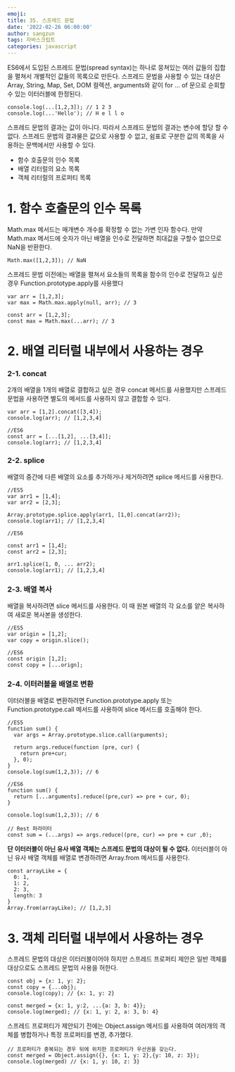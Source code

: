 ```yaml
---
emoji:
title: 35. 스프레드 문법
date: '2022-02-26 06:00:00'
author: sangzun
tags: 자바스크립트
categories: javascript
---
```


ES6에서 도입된 스프레드 문법(spread syntax)는 하나로 뭉쳐있는 여러 값들의 집합을 펼쳐서 개별적인 값들의 목록으로 만든다. 스프레드 문법을 사용할 수 있는 대상은 Array, String, Map, Set, DOM 컬렉션, arguments와 같이 for ... of 문으로 순회할 수 있는 이터러블에 한정된다.

```
console.log(...[1,2,3]); // 1 2 3
console.log(...'Hello'); // H e l l o
```

스프레드 문법의 결과는 값이 아니다. 따라서 스프레드 문법의 결과는 변수에 할당 할 수 없다. 스프레드 문법의 결과물은 값으로 사용할 수 없고, 쉼표로 구분한 값의 목록을 사용하는 문백에서만 사용할 수 있다.

- 함수 호출문의 인수 목록
- 배열 리터럴의 요소 목록
- 객체 리터럴의 프로퍼티 목록

# 1. 함수 호출문의 인수 목록

Math.max 메서드는 매개변수 개수를 확정할 수 없는 가변 인자 함수다. 만약 Math.max 메서드에 숫자가 아닌 배열을 인수로 전달하면 최대값을 구할수 없으므로 NaN을 반환한다.

```
Math.max([1,2,3]); // NaN
```

스프레드 문법 이전에는 배열을 펼쳐서 요소들의 목록을 함수의 인수로 전달하고 싶은 경우 Function.prototype.apply를 사용했다

```
var arr = [1,2,3];
var max = Math.max.apply(null, arr); // 3

const arr = [1,2,3];
const max = Math.max(...arr); // 3
```

# 2. 배열 리터럴 내부에서 사용하는 경우

### 2-1. concat

2개의 배열을 1개의 배열로 결합하고 싶은 경우 concat 메서드를 사용했지만 스프레드 문법을 사용하면 별도의 메서드를 사용하지 않고 결합할 수 있다.

```
var arr = [1,2].concat([3,4]);
console.log(arr); // [1,2,3,4]

//ES6
const arr = [...[1,2], ...[3,4]];
console.log(arr); // [1,2,3,4]
```

### 2-2. splice

배열의 중간에 다른 배열의 요소를 추가하거나 제거하려면 splice 메서드를 사용한다.

```
//ES5
var arr1 = [1,4];
var arr2 = [2,3];

Array.prototype.splice.apply(arr1, [1,0].concat(arr2));
console.log(arr1); // [1,2,3,4]

//ES6

const arr1 = [1,4];
const arr2 = [2,3];

arr1.splice(1, 0, ... arr2);
console.log(arr1); // [1,2,3,4]
```

### 2-3. 배열 복사

배열을 복사하려면 slice 메서드를 사용한다. 이 때 원본 배열의 각 요소를 얕은 복사하여 새로운 복사본을 생성한다.

```
//ES5
var origin = [1,2];
var copy = origin.slice();

//ES6
const origin [1,2];
const copy = [...orign];
```

### 2-4. 이터러블을 배열로 변환

이터러블을 배열로 변환하려면 Function.prototype.apply 또는 Function.prototype.call 메서드를 사용하여 slice 메서드를 호출해야 한다.

```
//ES5
function sum() {
  var args = Array.prototype.slice.call(arguments);

  return args.reduce(function (pre, cur) {
    return pre+cur;
  }, 0);
}
console.log(sum(1,2,3)); // 6

//ES6
function sum() {
  return [...arguments].reduce((pre,cur) => pre + cur, 0);
}

console.log(sum(1,2,3)); // 6

// Rest 파라미터
const sum = (...args) => args.reduce((pre, cur) => pre + cur ,0);
```

**단 이터러블이 아닌 유사 배열 객체는 스프레드 문법의 대상이 될 수 없다.** 이터러블이 아닌 유사 배열 객체를 배열로 변경하려면 Array.from 메서드를 사용한다.

```
const arrayLike = {
  0: 1,
  1: 2,
  2: 3,
  length: 3
}
Array.from(arrayLike); // [1,2,3]
```

# 3. 객체 리터럴 내부에서 사용하는 경우

스프레드 문법의 대상은 이터러블이어야 하지만 스프레드 프로퍼티 제안은 일반 객체를 대상으로도 스프레드 문법의 사용을 허한다.

```
const obj = {x: 1, y: 2};
const copy = {...obj};
console.log(copy); // {x: 1, y: 2}

const merged = {x: 1, y:2, ...{a: 3, b: 4}};
console.log(merged); // {x: 1, y: 2, a: 3, b: 4}
```

스프레드 프로퍼티가 제안되기 전에는 Object.assign 메서드를 사용하여 여러개의 객체를 병합하거나 특정 프로퍼티를 변경, 추가했다.

```
// 프로퍼티가 중복되는 경우 뒤에 위치한 프로퍼티가 우선권을 갖는다.
const merged = Object.assign({}, {x: 1, y: 2},{y: 10, z: 3});
console.log(merged) // {x: 1, y: 10, z: 3}
```
